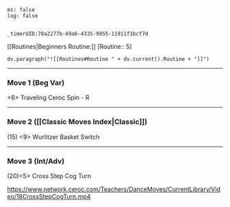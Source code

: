 ```timer
ms: false
log: false


_timerUID:78a2277b-69a6-4335-9955-11911f1bcf7d
```

[[Routines|Beginners Routine:]] [Routine:: 5]
```dataviewjs
dv.paragraph("![[Routines#Routine " + dv.current().Routine + "]]")

```

---
### Move 1 (Beg Var)
<6> Traveling Ceroc Spin - R


---


### Move 2 ([[Classic Moves Index|Classic]])

(15) <9> Wurlitzer Basket Switch

---
### Move 3 (Int/Adv)

(20)<5> Cross Step Cog Turn

https://www.network.ceroc.com/Teachers/DanceMoves/CurrentLibrary/Video/18CrossStepCogTurn.mp4

